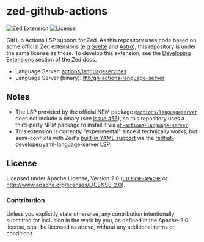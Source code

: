 # zed-github-actions
![Zed Extension][zed-extension-badge]
[![License][license-badge]](license-url)

[zed-extension-badge]: https://img.shields.io/badge/Zed%20Extension-%230951CF?style=flat-square&logo=zedindustries&logoColor=white&labelColor=black
[zed-extension-url]: https://zed.dev/extensions/github-actions
[license-badge]: https://img.shields.io/badge/License-Apache%202.0-blue?style=flat-square&labelColor=black&color=blue
[license-url]: #license

GitHub Actions LSP support for Zed. As this repository uses code based on some official Zed extensions (e.g [Svelte](https://github.com/zed-extensions/svelte) and [Astro](https://github.com/zed-extensions/astro)), this repository is under the same license as those.
To develop this extension, see the [Developing Extensions](https://zed.dev/docs/extensions/developing-extensions) section of the Zed docs.

- Language Server: [actions/languageservices](https://github.com/actions/languageservices)
- Language Server (binary): [lttb/gh-actions-language-server](https://github.com/lttb/gh-actions-language-server)

## Notes
- The LSP provided by the official NPM package [`@actions/languageserver`](https://www.npmjs.com/package/@actions/languageserver) does not include a binary (see [issue #56](https://github.com/actions/languageservices/issues/56)), so this repository uses a third-party NPM package to install it via [`gh-actions-language-server`](https://www.npmjs.com/package/gh-actions-language-server).
- This extension is currently "experimental" since it technically works, but semi-conflicts with Zed's [built-in YAML support](https://zed.dev/docs/languages/yaml) via the [redhat-developer/yaml-language-server](https://github.com/redhat-developer/yaml-language-server) LSP.

## License
Licensed under Apache License, Version 2.0 ([`LICENSE-APACHE`](LICENSE-APACHE) or <http://www.apache.org/licenses/LICENSE-2.0>).

### Contribution
Unless you explicitly state otherwise, any contribution intentionally submitted for inclusion in the work by you, as defined in the Apache-2.0 license, shall be licensed as above, without any additional terms or conditions.
